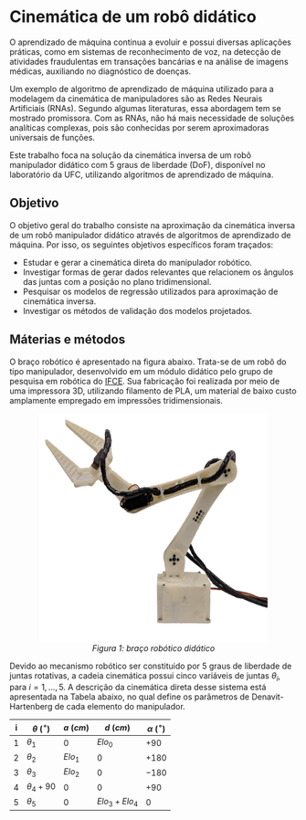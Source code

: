 # Cinemática de um robô didático

O aprendizado de máquina continua a evoluir e possui diversas aplicações práticas, como em sistemas de reconhecimento de voz, na detecção de atividades fraudulentas em transações bancárias e na análise de imagens médicas, auxiliando no diagnóstico de doenças.

Um exemplo de algoritmo de aprendizado de máquina utilizado para a modelagem da cinemática de manipuladores são as Redes Neurais Artificiais (RNAs). Segundo algumas literaturas, essa abordagem tem se mostrado promissora. Com as RNAs, não há mais necessidade de soluções analíticas complexas, pois são conhecidas por serem aproximadoras universais de funções.

Este trabalho foca na solução da cinemática inversa de um robô manipulador didático com 5 graus de liberdade (DoF), disponível no laboratório da UFC, utilizando algoritmos de aprendizado de máquina.

## Objetivo
O objetivo geral do trabalho consiste na aproximação da cinemática inversa de um robô manipulador didático através de algoritmos de aprendizado de máquina. Por isso, os seguintes objetivos específicos foram traçados: 
- Estudar e gerar a cinemática direta do manipulador robótico. 
- Investigar formas de gerar dados relevantes que relacionem os ângulos das juntas com a posição no plano tridimensional. 
- Pesquisar os modelos de regressão utilizados para aproximação de cinemática inversa.	 
- Investigar os métodos de validação dos modelos projetados.

## Máterias e métodos

O braço robótico é apresentado na figura abaixo. Trata-se de um robô do tipo manipulador, desenvolvido em um módulo didático pelo grupo de pesquisa em robótica do [IFCE](https://robotica.ifce.edu.br/). Sua fabricação foi realizada por meio de uma impressora 3D, utilizando filamento de PLA, um material de baixo custo amplamente empregado em impressões tridimensionais.

<div align="center">
  <img src="img/manipuladorroboticodidatico.png" alt="Braço robótico didático" width="400" height="400">
  <br>
  <em>Figura 1: braço robótico didático</em>
</div>

Devido ao mecanismo robótico ser constituido por 5 graus de liberdade de juntas rotativas, a cadeia cinemática possui cinco variáveis de juntas $\theta_{i}$, para $i = 1,...,5$. A descrição da cinemática direta desse sistema está apresentada na Tabela abaixo, no qual define os parâmetros de Denavit-Hartenberg de cada elemento do manipulador.

| i | $\theta$ ($^\circ$) | $a$ ($cm$) | $d$ ($cm$) | $\alpha$ ($^\circ$) |
|---|----------------------|------------|------------|---------------------|
| 1 | $\theta_{1}$         | $0$         | $Elo_{0}$      | $+90$           |
| 2 | $\theta_{2}$         | $Elo_{1}$      | $0$           | $+180$        |
| 3 | $\theta_{3}$         | $Elo_{2}$      | $0$           | $-180$        |
| 4 | $\theta_{4} + 90$    | $0$           | $0$           | $+90$          |
| 5 | $\theta_{5}$         | $0$           | $Elo_{3}+ Elo_{4}$ | $0$       |



